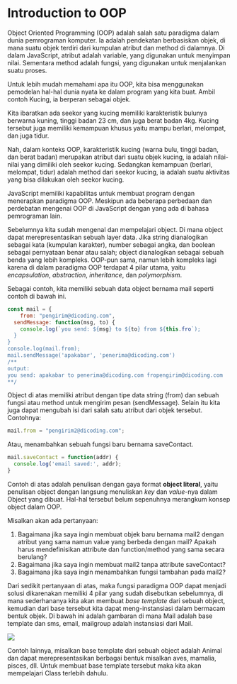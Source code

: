 # Introduction to OOP

Object Oriented Programming \(OOP\) adalah salah satu paradigma dalam dunia pemrograman komputer. Ia adalah pendekatan berbasiskan objek, di mana suatu objek terdiri dari kumpulan atribut dan method di dalamnya. Di dalam JavaScript, atribut adalah variable, yang digunakan untuk menyimpan nilai. Sementara method adalah fungsi, yang digunakan untuk menjalankan suatu proses.

Untuk lebih mudah memahami apa itu OOP, kita bisa menggunakan pemodelan hal-hal dunia nyata ke dalam program yang kita buat. Ambil contoh Kucing, ia berperan sebagai objek.

Kita ibaratkan ada seekor yang kucing memiliki karakteristik bulunya berwarna kuning, tinggi badan 23 cm, dan juga berat badan 4kg. Kucing tersebut juga memiliki kemampuan khusus yaitu mampu berlari, melompat, dan juga tidur.

Nah, dalam konteks OOP, karakteristik kucing \(warna bulu, tinggi badan, dan berat badan\) merupakan atribut dari suatu objek kucing, ia adalah nilai-nilai yang dimiliki oleh seekor kucing. Sedangkan kemampuan \(berlari, melompat, tidur\) adalah method dari seekor kucing, ia adalah suatu aktivitas yang bisa dilakukan oleh seekor kucing.

JavaScript memiliki kapabilitas untuk membuat program dengan menerapkan paradigma OOP. Meskipun ada beberapa perbedaan dan perdebatan mengenai OOP di JavaScript dengan yang ada di bahasa pemrograman lain.

Sebelumnya kita sudah mengenal dan mempelajari object. Di mana object dapat merepresentasikan sebuah layer data. Jika string dianalogikan sebagai kata \(kumpulan karakter\), number sebagai angka, dan boolean sebagai pernyataan benar atau salah; object dianalogikan sebagai sebuah benda yang lebih kompleks. OOP-pun sama, namun lebih kompleks lagi karena di dalam paradigma OOP terdapat 4 pilar utama, yaitu _encapsulation_, _abstraction_, _inheritance_, dan _polymorphism_.

Sebagai contoh, kita memiliki sebuah data object bernama mail seperti contoh di bawah ini.

```javascript
const mail = {
    from: "pengirim@dicoding.com",
  sendMessage: function(msg, to) {
    console.log(`you send: ${msg} to ${to} from ${this.fro`);
  } 
}
console.log(mail.from);
mail.sendMessage('apakabar', 'penerima@dicoding.com')
/**
output:
you send: apakabar to penerima@dicoding.com fropengirim@dicoding.com
**/
```

Object di atas memiliki atribut dengan tipe data string \(from\) dan sebuah fungsi atau method untuk mengirim pesan \(sendMessage\). Selain itu kita juga dapat mengubah isi dari salah satu atribut dari objek tersebut. Contohnya:

```javascript
mail.from = "pengirim2@dicoding.com";
```

Atau, menambahkan sebuah fungsi baru bernama saveContact.

```javascript
mail.saveContact = function(addr) {
  console.log('email saved:', addr);
}
```

Contoh di atas adalah penulisan dengan gaya format **object literal**, yaitu penulisan object dengan langsung menuliskan _key_ dan _value_-nya dalam Object yang dibuat. Hal-hal tersebut belum sepenuhnya merangkum konsep object dalam OOP.

Misalkan akan ada pertanyaan:

1. Bagaimana jika saya ingin membuat objek baru bernama mail2 dengan atribut yang  sama namun value yang berbeda dengan mail? Apakah harus mendefinisikan  attribute dan function/method yang sama secara berulang?
2. Bagaimana jika saya ingin membuat mail2 tanpa attribute saveContact?
3. Bagaimana jika saya ingin menambahkan fungsi tambahan pada mail2?

Dari sedikit pertanyaan di atas, maka fungsi paradigma OOP dapat menjadi solusi dikarenakan memiliki 4 pilar yang sudah disebutkan sebelumnya, di mana sederhananya kita akan membuat _base template_ dari sebuah object, kemudian dari base tersebut kita dapat meng-instansiasi dalam bermacam bentuk objek. Di bawah ini adalah gambaran di mana Mail adalah base template dan sms, email, mailgroup adalah instansiasi dari Mail.

![](../.gitbook/assets/7wiympdw.bmp)

Contoh lainnya, misalkan base template dari sebuah object adalah Animal dan dapat merepresentasikan berbagai bentuk misalkan aves, mamalia, pisces, dll. Untuk membuat base template tersebut maka kita akan mempelajari Class terlebih dahulu.

